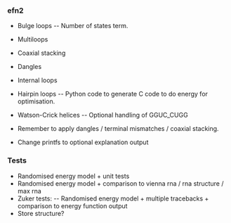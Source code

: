 ### efn2
- Bulge loops
-- Number of states term.
- Multiloops
- Coaxial stacking
- Dangles
- Internal loops
- Hairpin loops
-- Python code to generate C code to do energy for optimisation.
- Watson-Crick helices
-- Optional handling of GGUC_CUGG

- Remember to apply dangles / terminal mismatches / coaxial stacking.
- Change printfs to optional explanation output

### Tests
- Randomised energy model + unit tests
- Randomised energy model + comparison to vienna rna / rna structure / max rna
- Zuker tests:
-- Randomised energy model + multiple tracebacks + comparison to energy function output
- Store structure?
